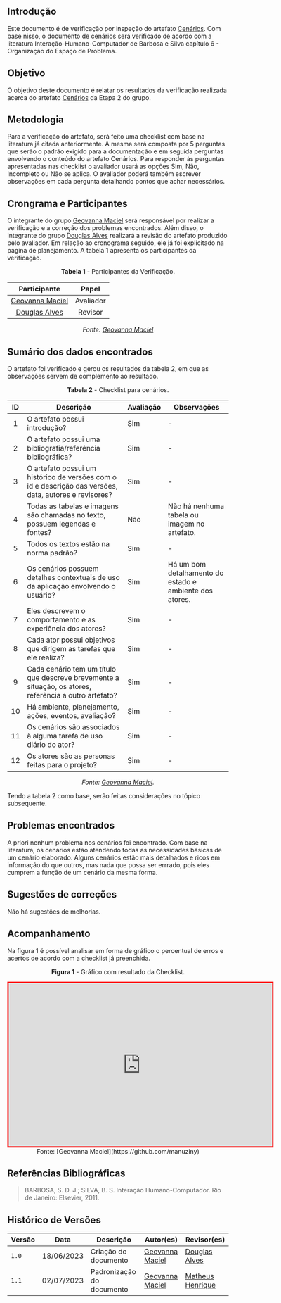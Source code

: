 ## Introdução

Este documento é de verificação por inspeção do artefato [Cenários](https://interacao-humano-computador.github.io/2023.1-BilheteriaDigital/analise-de-requisitos/cenarios/). Com base nisso, o documento de cenários será verificado de acordo com a literatura Interação-Humano-Computador de Barbosa e Silva capítulo 6 - Organização do Espaço de Problema.

## Objetivo
O objetivo deste documento é relatar os resultados da verificação realizada acerca do artefato [Cenários](https://interacao-humano-computador.github.io/2023.1-BilheteriaDigital/analise-de-requisitos/cenarios/) da Etapa 2 do grupo.

## Metodologia
Para a verificação do artefato, será feito uma checklist com base na literatura já citada anteriormente. A mesma será composta por 5 perguntas que serão o padrão exigido para a documentação e em seguida perguntas envolvendo o conteúdo do artefato Cenários. Para responder às perguntas apresentadas nas checklist o avaliador usará as opções Sim, Não, Incompleto ou Não se aplica. O avaliador poderá também escrever observações em cada pergunta detalhando pontos que achar necessários.

## Crongrama e Participantes
O integrante do grupo [Geovanna Maciel](https://github.com/manuziny) será responsável por realizar a verificação e a correção dos problemas encontrados. Além disso, o integrante do grupo [Douglas Alves](https://github.com/dougAlvs) realizará a revisão do artefato produzido pelo avaliador. Em relação ao cronograma seguido, ele já foi explicitado na página de planejamento. A tabela 1 apresenta os participantes da verificação.

<center>

**Tabela 1** - Participantes da Verificação.

|                   Participante                   |   Papel   |
| :----------------------------------------------: | :-------: |
|   [Geovanna Maciel](https://github.com/manuziny)   | Avaliador |
| [Douglas Alves](https://github.com/dougAlvs) |  Revisor  |

_Fonte: [Geovanna Maciel](https://github.com/manuziny)_

</center>

## Sumário dos dados encontrados
O artefato foi verificado e gerou os resultados da tabela 2, em que as observações servem de complemento ao resultado.

<center>

**Tabela 2** - Checklist para cenários.

| ID  | Descrição                                                                                              | Avaliação | Observações                                             |
| :-: | ------------------------------------------------------------------------------------------------------ | --------- | ------------------------------------------------------- |
|  1  | O artefato possui introdução?                                                                          | Sim       | -                                                       |
|  2  | O artefato possui uma bibliografia/referência bibliográfica?                                           | Sim       | -                                                       |
|  3  | O artefato possui um histórico de versões com o id e descrição das versões, data, autores e revisores? | Sim       | -                                                       |
|  4  | Todas as tabelas e imagens são chamadas no texto, possuem legendas e fontes?                           | Não       | Não há nenhuma tabela ou imagem no artefato.            |
|  5  | Todos os textos estão na norma padrão?                                                                 | Sim       | -                                                       |
|  6  | Os cenários possuem detalhes contextuais de uso da aplicação envolvendo o usuário?                     | Sim       | Há um bom detalhamento do estado e ambiente dos atores. |
|  7  | Eles descrevem o comportamento e as experiência dos atores?                                            | Sim       | -                                                       |
|  8  | Cada ator possui objetivos que dirigem as tarefas que ele realiza?                                     | Sim       | -                                                       |
|  9  | Cada cenário tem um título que descreve brevemente a situação, os atores, referência a outro artefato? | Sim       | -                                                       |
| 10  | Há ambiente, planejamento, ações, eventos, avaliação?                                                  | Sim       | -                                                       |
| 11  | Os cenários são associados à alguma tarefa de uso diário do ator?                                      | Sim       | -                                                       |
| 12  | Os atores são as personas feitas para o projeto?                                                       | Sim       | -                                                       |

_Fonte: [Geovanna Maciel](https://github.com/manuziny)._

</center>

Tendo a tabela 2 como base, serão feitas considerações no tópico subsequente.

## Problemas encontrados

A priori nenhum problema nos cenários foi encontrado. Com base na literatura, os cenários estão atendendo todas as necessidades básicas de um cenário elaborado. Alguns cenários estão mais detalhados e ricos em informação do que outros, mas nada que possa ser errrado, pois eles cumprem a função de um cenário da mesma forma.

## Sugestões de correções

Não há sugestões de melhorias.

## Acompanhamento

Na figura 1 é possível analisar em forma de gráfico o percentual de erros e acertos de acordo com a checklist já preenchida.

<center>

**Figura 1** - Gráfico com resultado da Checklist.

<iframe style="border:3px solid red" width="600" height="371" seamless frameborder="0" scrolling="no" src="https://docs.google.com/spreadsheets/d/e/2PACX-1vQy779ylD52ciWCe8vvTJLiL9uQDUd8lfjS6BU8Mjm9y5JizzGyYTWMCDxSWoPJ27Md0DI7w_HFpfeO/pubchart?oid=1611321772&format=interactive"></iframe>Fonte: [Geovanna Maciel](https://github.com/manuziny)

</center>

## Referências Bibliográficas

> BARBOSA, S. D. J.; SILVA, B. S. Interação Humano-Computador. Rio de Janeiro: Elsevier, 2011.

## Histórico de Versões

| Versão | Data       | Descrição            | Autor(es)                                      | Revisor(es)                                  |
| ------ | ---------- | -------------------- | ---------------------------------------------- | -------------------------------------------- |
| `1.0`  | 18/06/2023 | Criação do documento | [Geovanna Maciel](https://github.com/manuziny) | [Douglas Alves](https://github.com/dougalvs) |
| `1.1` | 02/07/2023 | Padronização do documento | [Geovanna Maciel](https://github.com/manuziny) | [Matheus Henrique](https://github.com/mathonaut)
